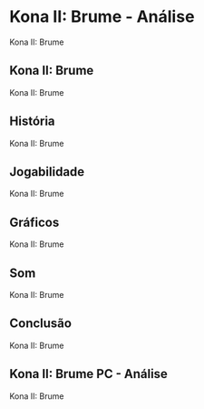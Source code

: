 ---
---

# Kona II: Brume - Análise

Kona II: Brume

## Kona II: Brume

Kona II: Brume

## História

Kona II: Brume

## Jogabilidade

Kona II: Brume

## Gráficos

Kona II: Brume

## Som

Kona II: Brume

## Conclusão

Kona II: Brume

## Kona II: Brume PC - Análise

Kona II: Brume
